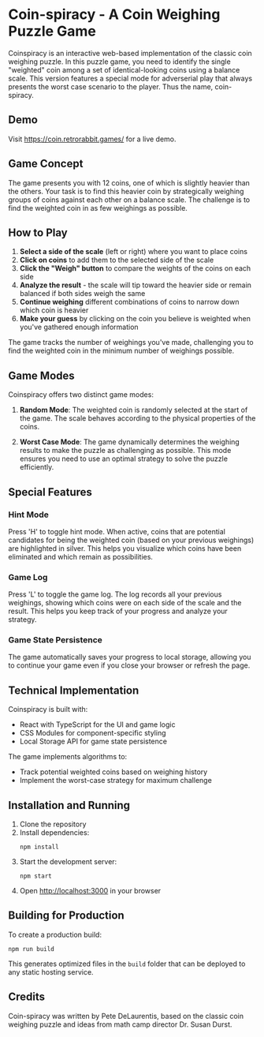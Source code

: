 # Coin-spiracy - A Coin Weighing Puzzle Game

Coinspiracy is an interactive web-based implementation of the classic coin weighing puzzle. In this puzzle game, you need to identify the single "weighted" coin among a set of identical-looking coins using a balance scale.  This version features a special mode for adverserial play that always presents the worst case scenario to the player.  Thus the name, coin-spiracy.

## Demo

Visit https://coin.retrorabbit.games/ for a live demo.

## Game Concept

The game presents you with 12 coins, one of which is slightly heavier than the others. Your task is to find this heavier coin by strategically weighing groups of coins against each other on a balance scale. The challenge is to find the weighted coin in as few weighings as possible.

## How to Play

1. **Select a side of the scale** (left or right) where you want to place coins
2. **Click on coins** to add them to the selected side of the scale
3. **Click the "Weigh" button** to compare the weights of the coins on each side
4. **Analyze the result** - the scale will tip toward the heavier side or remain balanced if both sides weigh the same
5. **Continue weighing** different combinations of coins to narrow down which coin is heavier
6. **Make your guess** by clicking on the coin you believe is weighted when you've gathered enough information

The game tracks the number of weighings you've made, challenging you to find the weighted coin in the minimum number of weighings possible.

## Game Modes

Coinspiracy offers two distinct game modes:

1. **Random Mode**: The weighted coin is randomly selected at the start of the game. The scale behaves according to the physical properties of the coins.

2. **Worst Case Mode**: The game dynamically determines the weighing results to make the puzzle as challenging as possible. This mode ensures you need to use an optimal strategy to solve the puzzle efficiently.

## Special Features

### Hint Mode

Press 'H' to toggle hint mode. When active, coins that are potential candidates for being the weighted coin (based on your previous weighings) are highlighted in silver. This helps you visualize which coins have been eliminated and which remain as possibilities.

### Game Log

Press 'L' to toggle the game log. The log records all your previous weighings, showing which coins were on each side of the scale and the result. This helps you keep track of your progress and analyze your strategy.

### Game State Persistence

The game automatically saves your progress to local storage, allowing you to continue your game even if you close your browser or refresh the page.

## Technical Implementation

Coinspiracy is built with:
- React with TypeScript for the UI and game logic
- CSS Modules for component-specific styling
- Local Storage API for game state persistence

The game implements algorithms to:
- Track potential weighted coins based on weighing history
- Implement the worst-case strategy for maximum challenge

## Installation and Running

1. Clone the repository
2. Install dependencies:
   ```
   npm install
   ```
3. Start the development server:
   ```
   npm start
   ```
4. Open [http://localhost:3000](http://localhost:3000) in your browser

## Building for Production

To create a production build:
```
npm run build
```

This generates optimized files in the `build` folder that can be deployed to any static hosting service.

## Credits

Coin-spiracy was written by Pete DeLaurentis, based on the classic coin weighing puzzle and ideas from math camp director Dr. Susan Durst.
